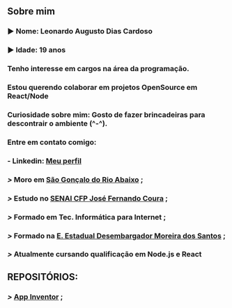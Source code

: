 ## Sobre mim
### :arrow_forward: **Nome**: Leonardo Augusto Dias Cardoso

### :arrow_forward: **Idade**: 19 anos

### Tenho interesse em cargos na área da programação.

### Estou querendo colaborar em projetos OpenSource em React/Node

### Curiosidade sobre mim: Gosto de fazer brincadeiras para descontrair o ambiente (^-^).

### Entre em contato comigo:

### - Linkedin: [**Meu perfil**](https://www.linkedin.com/in/leonardo-augusto-01290531a/)

### ***>*** Moro em [**São Gonçalo do Rio Abaixo**](https://goo.gl/maps/ES6ucZyVt4QQm1Sh8) ;

### ***>*** Estudo no [**SENAI CFP José Fernando Coura**](https://goo.gl/maps/gFho9NV2kCMmVZ1i6) ;

### ***>*** Formado em Tec. Informática para Internet ;

### ***>*** Formado na [**E. Estadual Desembargador Moreira dos Santos**](https://goo.gl/maps/wReTpEk7BTFAXj4UA) ;

### ***>*** Atualmente cursando qualificação em Node.js e React

## REPOSITÓRIOS:


### ***>*** [**App Inventor**](https://github.com/Leonardo2745/App-Inventor) ;
